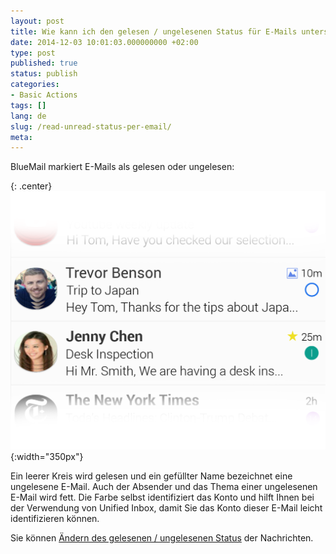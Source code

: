 ```yaml
---
layout: post
title: Wie kann ich den gelesen / ungelesenen Status für E-Mails unterscheiden?
date: 2014-12-03 10:01:03.000000000 +02:00
type: post
published: true
status: publish
categories:
- Basic Actions
tags: []
lang: de
slug: /read-unread-status-per-email/
meta:
---
```


BlueMail markiert E-Mails als gelesen oder ungelesen:

{: .center}
![BlueMail Read Unread](/assets/ReadUnread-1024x839.png){:width="350px"}

Ein leerer Kreis wird gelesen und ein gefüllter Name bezeichnet eine ungelesene E-Mail. Auch der Absender und das Thema einer ungelesenen E-Mail wird fett. Die Farbe selbst identifiziert das Konto und hilft Ihnen bei der Verwendung von Unified Inbox, damit Sie das Konto dieser E-Mail leicht identifizieren können.

Sie können [Ändern des gelesenen / ungelesenen Status](/mark-a-email-as-read/) der Nachrichten.
